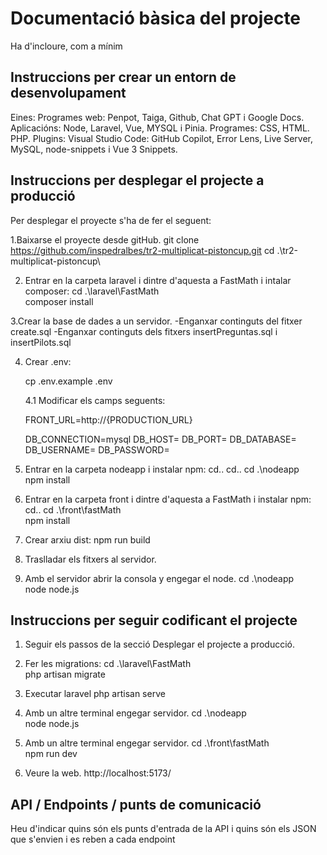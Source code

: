 # Documentació bàsica del projecte
Ha d'incloure, com a mínim
## Instruccions per crear un entorn de desenvolupament

Eines: 
Programes web: Penpot, Taiga, Github, Chat GPT i Google Docs. 
Aplicacións: Node, Laravel, Vue, MYSQL i Pinia. 
Programes: CSS, HTML. PHP.
Plugins: Visual Studio Code: GitHub Copilot, Error Lens, Live Server, MySQL, node-snippets i Vue 3 Snippets.

## Instruccions per desplegar el projecte a producció
Per desplegar el proyecte s'ha de fer el seguent:

1.Baixarse el proyecte desde gitHub.
 git clone https://github.com/inspedralbes/tr2-multiplicat-pistoncup.git
 cd .\tr2-multiplicat-pistoncup\

2. Entrar en la carpeta laravel i dintre d'aquesta a FastMath i intalar composer:
cd .\laravel\FastMath\
composer install

3.Crear la base de dades a un servidor.
  -Enganxar continguts del fitxer create.sql
  -Enganxar continguts dels fitxers insertPreguntas.sql i insertPilots.sql

4. Crear .env:
   
   cp .env.example .env
   
   4.1 Modificar els camps seguents:
   
     FRONT_URL=http://{PRODUCTION_URL}

     DB_CONNECTION=mysql
     DB_HOST=
     DB_PORT=
     DB_DATABASE=
     DB_USERNAME=
     DB_PASSWORD=

 6. Entrar en la carpeta nodeapp i instalar npm:
   cd..
   cd..
   cd .\nodeapp\
   npm install

 7. Entrar en la carpeta front i dintre d'aquesta a FastMath i instalar npm:
   cd..
   cd .\front\fastMath\
   npm install

 8. Crear arxiu dist:
   npm run build

9. Traslladar els fitxers al servidor.
   
10. Amb el servidor abrir la consola y engegar el node.
     cd .\nodeapp\
     node node.js



## Instruccions per seguir codificant el projecte

1. Seguir els passos de la secció Desplegar el projecte a producció.

2. Fer les migrations:
   cd .\laravel\FastMath\
   php artisan migrate
   
3. Executar laravel
   php artisan serve
   
4. Amb un altre terminal engegar servidor.
  cd .\nodeapp\
  node node.js

5. Amb un altre terminal engegar servidor.
  cd .\front\fastMath\
  npm run dev   
  
6. Veure la web.
   http://localhost:5173/


## API / Endpoints / punts de comunicació
Heu d'indicar quins són els punts d'entrada de la API i quins són els JSON que s'envien i es reben a cada endpoint
